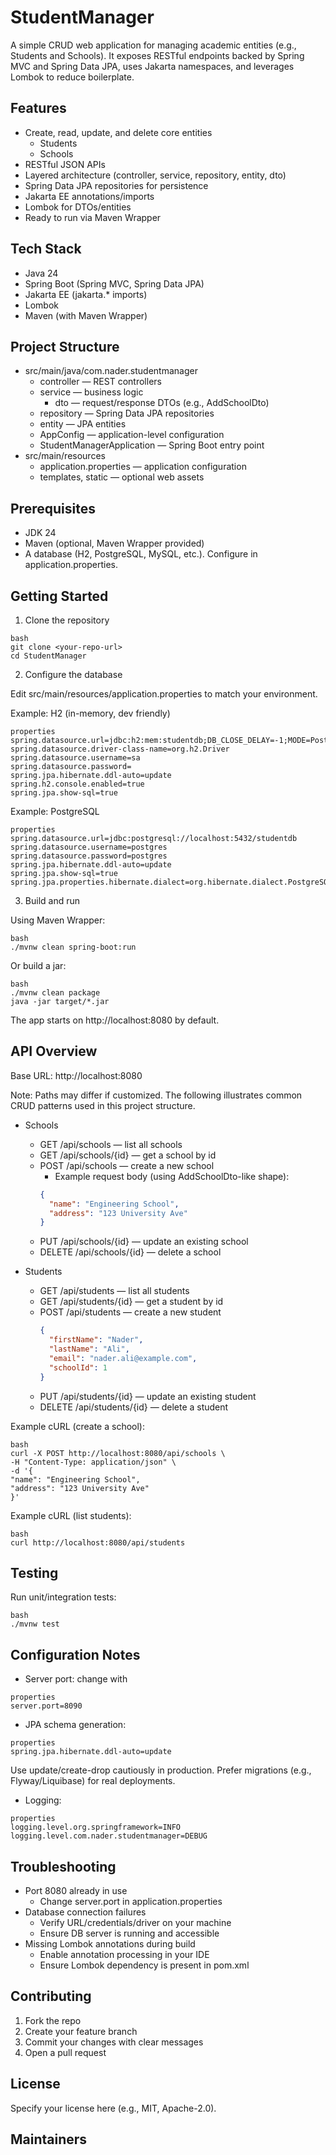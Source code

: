 # StudentManager

A simple CRUD web application for managing academic entities (e.g., Students and Schools). It exposes RESTful endpoints
backed by Spring MVC and Spring Data JPA, uses Jakarta namespaces, and leverages Lombok to reduce boilerplate.

## Features

- Create, read, update, and delete core entities
    - Students
    - Schools
- RESTful JSON APIs
- Layered architecture (controller, service, repository, entity, dto)
- Spring Data JPA repositories for persistence
- Jakarta EE annotations/imports
- Lombok for DTOs/entities
- Ready to run via Maven Wrapper

## Tech Stack

- Java 24
- Spring Boot (Spring MVC, Spring Data JPA)
- Jakarta EE (jakarta.* imports)
- Lombok
- Maven (with Maven Wrapper)

## Project Structure

- src/main/java/com.nader.studentmanager
    - controller — REST controllers
    - service — business logic
        - dto — request/response DTOs (e.g., AddSchoolDto)
    - repository — Spring Data JPA repositories
    - entity — JPA entities
    - AppConfig — application-level configuration
    - StudentManagerApplication — Spring Boot entry point
- src/main/resources
    - application.properties — application configuration
    - templates, static — optional web assets

## Prerequisites

- JDK 24
- Maven (optional, Maven Wrapper provided)
- A database (H2, PostgreSQL, MySQL, etc.). Configure in application.properties.

## Getting Started

1) Clone the repository

```
bash
git clone <your-repo-url>
cd StudentManager
```

2) Configure the database

Edit src/main/resources/application.properties to match your environment.

Example: H2 (in-memory, dev friendly)

```
properties
spring.datasource.url=jdbc:h2:mem:studentdb;DB_CLOSE_DELAY=-1;MODE=PostgreSQL
spring.datasource.driver-class-name=org.h2.Driver
spring.datasource.username=sa
spring.datasource.password=
spring.jpa.hibernate.ddl-auto=update
spring.h2.console.enabled=true
spring.jpa.show-sql=true
```

Example: PostgreSQL

```
properties
spring.datasource.url=jdbc:postgresql://localhost:5432/studentdb
spring.datasource.username=postgres
spring.datasource.password=postgres
spring.jpa.hibernate.ddl-auto=update
spring.jpa.show-sql=true
spring.jpa.properties.hibernate.dialect=org.hibernate.dialect.PostgreSQLDialect
```

3) Build and run

Using Maven Wrapper:

```
bash
./mvnw clean spring-boot:run
```

Or build a jar:

```
bash
./mvnw clean package
java -jar target/*.jar
```

The app starts on http://localhost:8080 by default.

## API Overview

Base URL: http://localhost:8080

Note: Paths may differ if customized. The following illustrates common CRUD patterns used in this project structure.

- Schools
    - GET /api/schools — list all schools
    - GET /api/schools/{id} — get a school by id
    - POST /api/schools — create a new school
        - Example request body (using AddSchoolDto-like shape):
      ```json
      {
        "name": "Engineering School",
        "address": "123 University Ave"
      }
      ```
    - PUT /api/schools/{id} — update an existing school
    - DELETE /api/schools/{id} — delete a school

- Students
    - GET /api/students — list all students
    - GET /api/students/{id} — get a student by id
    - POST /api/students — create a new student
      ```json
      {
        "firstName": "Nader",
        "lastName": "Ali",
        "email": "nader.ali@example.com",
        "schoolId": 1
      }
      ```
    - PUT /api/students/{id} — update an existing student
    - DELETE /api/students/{id} — delete a student

Example cURL (create a school):

```
bash
curl -X POST http://localhost:8080/api/schools \
-H "Content-Type: application/json" \
-d '{
"name": "Engineering School",
"address": "123 University Ave"
}'
```

Example cURL (list students):

```
bash
curl http://localhost:8080/api/students
```

## Testing

Run unit/integration tests:

```
bash
./mvnw test
```

## Configuration Notes

- Server port: change with

```
properties
server.port=8090
```

- JPA schema generation:

```
properties
spring.jpa.hibernate.ddl-auto=update
```

Use update/create-drop cautiously in production. Prefer migrations (e.g., Flyway/Liquibase) for real deployments.

- Logging:

```
properties
logging.level.org.springframework=INFO
logging.level.com.nader.studentmanager=DEBUG
```

## Troubleshooting

- Port 8080 already in use
    - Change server.port in application.properties
- Database connection failures
    - Verify URL/credentials/driver on your machine
    - Ensure DB server is running and accessible
- Missing Lombok annotations during build
    - Enable annotation processing in your IDE
    - Ensure Lombok dependency is present in pom.xml

## Contributing

1) Fork the repo
2) Create your feature branch
3) Commit your changes with clear messages
4) Open a pull request

## License

Specify your license here (e.g., MIT, Apache-2.0).

## Maintainers


